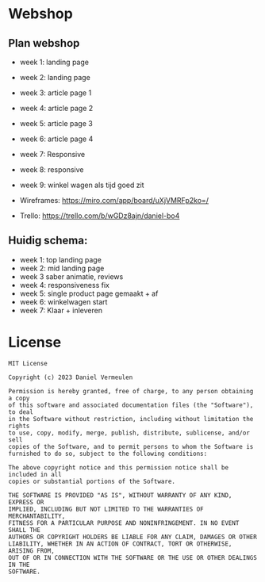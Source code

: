 # Webshop

## Plan webshop

- week 1: landing page
- week 2: landing page
- week 3: article page 1
- week 4: article page 2
- week 5: article page 3
- week 6: article page 4
- week 7: Responsive
- week 8: responsive
- week 9: winkel wagen als tijd goed zit

- Wireframes: https://miro.com/app/board/uXjVMRFp2ko=/
- Trello: https://trello.com/b/wGDz8ajn/daniel-bo4

## Huidig schema:

- week 1: top landing page
- week 2: mid landing page
- week 3 saber animatie, reviews
- week 4: responsiveness fix
- week 5: single product page gemaakt + af
- week 6: winkelwagen start
- week 7: Klaar + inleveren


# License
```
MIT License

Copyright (c) 2023 Daniel Vermeulen

Permission is hereby granted, free of charge, to any person obtaining a copy
of this software and associated documentation files (the "Software"), to deal
in the Software without restriction, including without limitation the rights
to use, copy, modify, merge, publish, distribute, sublicense, and/or sell
copies of the Software, and to permit persons to whom the Software is
furnished to do so, subject to the following conditions:

The above copyright notice and this permission notice shall be included in all
copies or substantial portions of the Software.

THE SOFTWARE IS PROVIDED "AS IS", WITHOUT WARRANTY OF ANY KIND, EXPRESS OR
IMPLIED, INCLUDING BUT NOT LIMITED TO THE WARRANTIES OF MERCHANTABILITY,
FITNESS FOR A PARTICULAR PURPOSE AND NONINFRINGEMENT. IN NO EVENT SHALL THE
AUTHORS OR COPYRIGHT HOLDERS BE LIABLE FOR ANY CLAIM, DAMAGES OR OTHER
LIABILITY, WHETHER IN AN ACTION OF CONTRACT, TORT OR OTHERWISE, ARISING FROM,
OUT OF OR IN CONNECTION WITH THE SOFTWARE OR THE USE OR OTHER DEALINGS IN THE
SOFTWARE.
```
